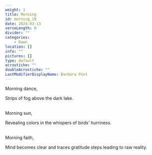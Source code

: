 ```yaml
---
weight: 1
title: Morning
id: morning_19
date: 2024-03-13
verseLength: 0
divider: ""
categories:
    - Dawn
location: []
info: ""
pictures: []
type: default
acrostiche: ""
doubleAcrostiche: ""
LastModifierDisplayName: Barbara Post
---
```

Morning dance,

Strips of fog above the dark lake.

 \
Morning sun,

Revealing colors in the whispers of birds' hurriness.

 \
Morning faith,

Mind becomes clear and traces gratitude steps leading to raw reality.